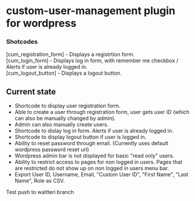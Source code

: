 # custom-user-management plugin for wordpress

### Shotcodes
[cum_registration_form] - Displays a registrtion form. <br/>
[cum_login_form] - Displays log in form, with remember me checkbox / Alerts if user is already logged in. <br/>
[cum_logout_button] - Displays a logout button. <br/>

## Current state
- Shortcode to display user registration form. 
- Able to create a user through registration form, user gets user ID (which can also be manually changed by admin).
- Admin can also manually create users. 
- Shortcode to dislay log in form. Alerts if user is already logged in.
- Shortcode to display logout button if user is logged in.
- Ability to reset password through email. (Currently uses default wordpress password reset url)
- Wordpress admin bar is not displayed for basic "read only" users. 
- Ability to restrict access to pages for non logged in users. Pages that are restricted do not show up on non logged in users menu bar.
- Export User ID, Username, Email, "Custom User ID", "First Name", "Last Name", Role as CSV.


Test push to waltteri branch


